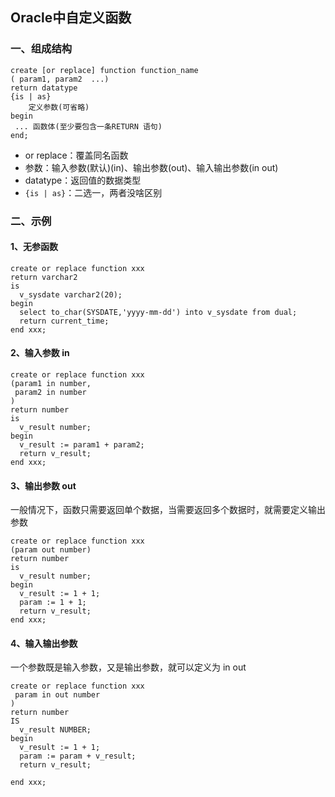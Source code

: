 ## Oracle中自定义函数
### 一、组成结构
```
create [or replace] function function_name
( param1, param2  ...) 
return datatype
{is | as}
    定义参数(可省略)
begin
 ... 函数体(至少要包含一条RETURN 语句)
end;
```
* or replace：覆盖同名函数
* 参数：输入参数(默认)(in)、输出参数(out)、输入输出参数(in out)
* datatype：返回值的数据类型
* `{is | as}`：二选一，两者没啥区别



### 二、示例
#### 1、无参函数
```
create or replace function xxx
return varchar2 
is
  v_sysdate varchar2(20);
begin
  select to_char(SYSDATE,'yyyy-mm-dd') into v_sysdate from dual;
  return current_time;
end xxx; 
```

#### 2、输入参数 in
```
create or replace function xxx
(param1 in number,
 param2 in number
)
return number 
is
  v_result number;
begin
  v_result := param1 + param2;
  return v_result; 
end xxx;
```



#### 3、输出参数 out
一般情况下，函数只需要返回单个数据，当需要返回多个数据时，就需要定义输出参数

```
create or replace function xxx
(param out number)
return number 
is
  v_result number;
begin
  v_result := 1 + 1;
  param := 1 + 1;
  return v_result; 
end xxx;
```



#### 4、输入输出参数
一个参数既是输入参数，又是输出参数，就可以定义为 in out

```
create or replace function xxx
 param in out number
)
return number 
IS
  v_result NUMBER;
begin
  v_result := 1 + 1;
  param := param + v_result;
  return v_result; 
  
end xxx;
```
